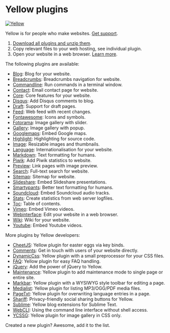 Yellow plugins
==============
[![Yellow](https://raw.githubusercontent.com/datenstrom/yellow-developers/master/media/images/yellow-photo.jpg)](http://datenstrom.se/yellow)

Yellow is for people who make websites. [Get support](http://developers.datenstrom.se/help/support).

1. [Download all plugins and unzip them](https://github.com/datenstrom/yellow-plugins/archive/master.zip).  
2. Copy relevant files to your web hosting, see individual plugin.  
3. Open your website in a web browser. [Learn more](http://developers.datenstrom.se/help/).

The following plugins are available:

* [Blog](https://github.com/datenstrom/yellow-plugins/tree/master/blog): 
  Blog for your website.
* [Breadcrumbs](https://github.com/datenstrom/yellow-plugins/tree/master/breadcrumbs): 
  Breadcrumbs navigation for website.
* [Commandline](https://github.com/datenstrom/yellow-plugins/tree/master/commandline): 
  Run commands in a terminal window.
* [Contact](https://github.com/datenstrom/yellow-plugins/tree/master/contact): 
  Email contact page for website.
* [Core](https://github.com/datenstrom/yellow-plugins/tree/master/core): 
  Core features for your website.
* [Disqus](https://github.com/datenstrom/yellow-plugins/tree/master/disqus): 
  Add Disqus comments to blog.
* [Draft](https://github.com/datenstrom/yellow-plugins/tree/master/draft): 
  Support for draft pages.
* [Feed](https://github.com/datenstrom/yellow-plugins/tree/master/feed): 
  Web feed with recent changes.
* [Fontawesome](https://github.com/datenstrom/yellow-plugins/tree/master/fontawesome): 
  Icons and symbols.
* [Fotorama](https://github.com/datenstrom/yellow-plugins/tree/master/fotorama): 
  Image gallery with slider.
* [Gallery](https://github.com/datenstrom/yellow-plugins/tree/master/gallery): 
  Image gallery with popup.
* [Googlemaps](https://github.com/datenstrom/yellow-plugins/tree/master/googlemaps): 
  Embed Google maps.
* [Highlight](https://github.com/datenstrom/yellow-plugins/tree/master/highlight): 
  Highlighting for source code.
* [Image](https://github.com/datenstrom/yellow-plugins/tree/master/image): 
  Resizable images and thumbnails.
* [Language](https://github.com/datenstrom/yellow-plugins/tree/master/language): 
  Internationalisation for your website.
* [Markdown](https://github.com/datenstrom/yellow-plugins/tree/master/markdown): 
  Text formatting for humans.
* [Piwik](https://github.com/datenstrom/yellow-plugins/tree/master/piwik): 
  Add Piwik statistics to website.
* [Preview](https://github.com/datenstrom/yellow-plugins/tree/master/preview): 
  Link pages with image preview.
* [Search](https://github.com/datenstrom/yellow-plugins/tree/master/search): 
  Full-text search for website.
* [Sitemap](https://github.com/datenstrom/yellow-plugins/tree/master/sitemap): 
  Sitemap for website.
* [Slideshare](https://github.com/datenstrom/yellow-plugins/tree/master/slideshare): 
  Embed Slideshare presentations.
* [Smartypants](https://github.com/datenstrom/yellow-plugins/tree/master/smartypants): 
  Better text formatting for humans.
* [Soundcloud](https://github.com/datenstrom/yellow-plugins/tree/master/soundcloud): 
  Embed Soundcloud audio tracks.
* [Stats](https://github.com/datenstrom/yellow-plugins/tree/master/stats): 
  Create statistics from web server logfiles.
* [Toc](https://github.com/datenstrom/yellow-plugins/tree/master/toc): 
  Table of contents.
* [Vimeo](https://github.com/datenstrom/yellow-plugins/tree/master/vimeo): 
  Embed Vimeo videos.
* [Webinterface](https://github.com/datenstrom/yellow-plugins/tree/master/webinterface): 
  Edit your website in a web browser.
* [Wiki](https://github.com/datenstrom/yellow-plugins/tree/master/wiki): 
  Wiki for your website.
* [Youtube](https://github.com/datenstrom/yellow-plugins/tree/master/youtube): 
  Embed Youtube videos.

More plugins by Yellow developers:

* [CheetJS](https://github.com/nogginfuel/yellow-plugin-cheetjs): 
  Yellow plugin for easter eggs via key binds.
* [Comments](https://github.com/nasendackel/yellow-comments):
  Get in touch with users of your website directly.
* [DynamicCss](https://github.com/richi/yellow-plugin-dynamiccss):
  Yellow plugin with a small preprocessor for your CSS files.
* [FAQ](https://github.com/richi/yellow-plugin-faq):
  Yellow plugin for easy FAQ handling.
* [jQuery](https://github.com/nogginfuel/yellow-plugin-jquery):
  Add the power of jQuery to Yellow.
* [Maintenance](https://github.com/nogginfuel/yellow-plugin-maintenance):
  Yellow plugin to add maintenance mode to single page or entire site.
* [Markbar](https://github.com/nibreh/yellow-markbar):
  Yellow plugin with a WYSIWYG style toolbar for editing a page.
* [Medialist](https://github.com/nibreh/yellow-medialist):
  Yellow plugin for listing MP3/OGG/PDF media files.
* [PageTxt](https://github.com/richi/yellow-plugin-pagetxt):
  Yellow plugin for overwriting language entries in a page.
* [Shariff](https://github.com/schulle4u/yellow-plugin-shariff):
  Privacy-friendly social sharing buttons for Yellow.
* [Sublime](https://github.com/nashv/YellowBlogExtensions):
  Yellow blog extensions for Sublime Text.
* [WebCLI](https://github.com/richi/yellow-plugin-cli):
  Using the command line interface without shell access.
* [YCSSG](https://github.com/dieli/yellow-extension-ycssg):
  Yellow plugin for image gallery in CSS only.

Created a new plugin? Awesome, add it to the list.
